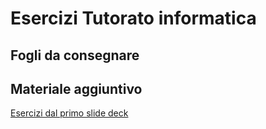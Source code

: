  # Esercizi Tutorato informatica 

## Fogli da consegnare

## Materiale aggiuntivo
 [Esercizi dal primo slide deck](Elenco_esercizi_informatica__1-2_.pdf)
